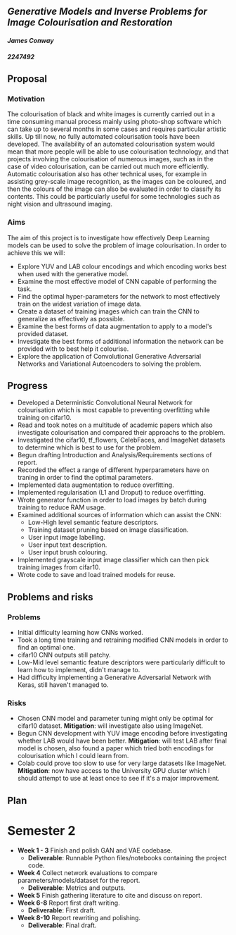 
## *Generative Models and Inverse Problems for Image Colourisation and Restoration*
#### *James Conway*
#### *2247492*

## Proposal
### Motivation
The colourisation of black and white images is currently carried out in a time consuming
manual process mainly using photo-shop software which can take up to several months in some
cases and requires particular artistic skills. Up till now, no fully automated colourisation tools have been developed. The availability of an automated colourisation system would mean that more people will be able to use colourisation technology, and that projects involving the colourisation of numerous images, such as in the case of video colourisation, can be carried out much more efficiently. Automatic colourisation also has other technical uses, for example in assisting grey-scale image recognition, as the images can be coloured, and then the colours of the image can also be evaluated in order to classify its contents. This could be particularly useful for some technologies such as night vision and ultrasound imaging.

### Aims
The aim of this project is to investigate how effectively Deep Learning models can
be used to solve the problem of image colourisation. In order to achieve this we will:
- Explore YUV and LAB colour encodings and which encoding works best when used with the generative model.
- Examine the most effective model of CNN capable of performing the task.
- Find the optimal hyper-parameters for the network to most effectively train on the
widest variation of image data.
- Create a dataset of training images which can train the CNN to generalize as effectively as possible.
- Examine the best forms of data augmentation to apply to a model's provided dataset.
- Investigate the best forms of additional information the network can be provided with to
best help it colourise.
- Explore the application of Convolutional Generative Adversarial Networks and Variational Autoencoders to solving the problem.

## Progress
- Developed a Deterministic Convolutional Neural Network for colourisation which is most capable to preventing overfitting while training on cifar10.
- Read and took notes on a multitude of academic papers which also investigate colourisation and compared their approachs to the problem.
- Investigated the cifar10, tf_flowers, CelebFaces, and ImageNet datasets to determine which is best to use for the problem.
- Begun drafting Introduction and Analysis/Requirements sections of report.
- Recorded the effect a range of different hyperparameters have on traning in order to find the optimal parameters.
- Implemented data augmentation to reduce overfitting.
- Implemented regularisation (L1 and Droput) to reduce overfitting.
- Wrote generator function in order to load images by batch during training to reduce RAM usage.
- Examined additional sources of information which can assist the CNN:
	- Low-High level semantic feature descriptors.
	- Training dataset pruning based on image classification.
	- User input image labelling.
	- User input text description.
	- User input brush colouring.
- Implemented grayscale input image classifier which can then pick training images from cifar10.
- Wrote code to save and load trained models for reuse.

## Problems and risks
### Problems
- Initial difficulty learning how CNNs worked.
- Took a long time training and retraining modified CNN models in order to find an optimal one.
- cifar10 CNN outputs still patchy.
- Low-Mid level semantic feature descriptors were particularly difficult to learn how to implement, didn't manage to.
- Had difficulty implementing a Generative Adversarial Network with Keras, still haven't managed to.

### Risks
- Chosen CNN model and parameter tuning might only be optimal for cifar10 dataset. **Mitigation**: will investigate also using ImageNet.
- Begun CNN development with YUV image encoding before investigating whether LAB would have been better. **Mitigation**: will test LAB after final model is chosen, also found a paper which tried both encodings for colourisation which I could learn from.
- Colab could prove too slow to use for very large datasets like ImageNet. **Mitigation**: now have access to the University GPU cluster which I should attempt to use at least once to see if it's a major improvement.

## Plan
# Semester 2
* **Week 1 - 3** Finish and polish GAN and VAE codebase.
	- **Deliverable**: Runnable Python files/notebooks containing the project code.
* **Week 4** Collect network evaluations to compare parameters/models/dataset for the report.
	- **Deliverable**: Metrics and outputs.
* **Week 5** Finish gathering literature to cite and discuss on report.
* **Week 6-8** Report first draft writing.
	- **Deliverable**: First draft.
* **Week 8-10** Report rewriting and polishing.
	- **Deliverable**: Final draft.

